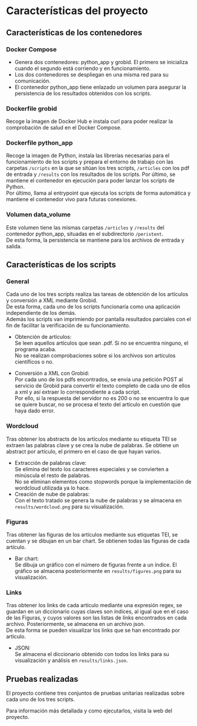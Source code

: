 
# Características del proyecto

## Características de los contenedores

### Docker Compose
- Genera dos contenedores: python_app y grobid. El primero se inicializa cuando el segundo está corriendo y en funcionamiento.  
- Los dos contenedores se despliegan en una misma red para su comunicación.  
- El contenedor python_app tiene enlazado un volumen para asegurar la persistencia de los resultados obtenidos con los scripts.

### Dockerfile grobid
Recoge la imagen de Docker Hub e instala curl para poder realizar la comprobación de salud en el Docker Compose.

### Dockerfile python_app
Recoge la imagen de Python, instala las librerías necesarias para el funcionamiento de los scripts y prepara el entorno de trabajo con las carpetas `/scripts` en la que se sitúan los tres scripts, `/articles` con los pdf de entrada y `/results` con los resultados de los scripts. Por último, se mantiene el contenedor en ejecución para poder lanzar los scripts de Python.  
Por último, llama al entrypoint que ejecuta los scripts de forma automática y mantiene el contenedor vivo para futuras conexiones.

### Volumen data_volume
Este volumen tiene las mismas carpetas `/articles` y `/results` del contenedor python_app, situadas en el subdirectorio `/peristent`.  
De esta forma, la persistencia se mantiene para los archivos de entrada y salida.

## Características de los scripts

### General
Cada uno de los tres scripts realiza las tareas de obtención de los artículos y conversión a XML mediante Grobid.  
De esta forma, cada uno de los scripts funcionaría como una aplicación independiente de los demás.  
Además los scripts van imprimiendo por pantalla resultados parciales con el fin de facilitar la verificación de su funcionamiento.

- Obtención de artículos:  
Se leen aquellos artículos que sean .pdf. Si no se encuentra ninguno, el programa acaba.  
No se realizan comprobaciones sobre si los archivos son artículos científicos o no.

- Conversión a XML con Grobid:  
Por cada uno de los pdfs encontrados, se envía una petición POST al servicio de Grobid para convertir el texto completo de cada uno de ellos a xml y así extraer lo correspondiente a cada script.  
Por ello, si la respuesta del servidor no es 200 o no se encuentra lo que se quiere buscar, no se procesa el texto del artículo en cuestión que haya dado error.  

### Wordcloud
Tras obtener los abstracts de los artículos mediante su etiqueta TEI se extraen las palabras clave y se crea la nube de palabras. Se obtiene un abstract por artículo, el primero en el caso de que hayan varios.
- Extracción de palabras clave:  
Se elimina del texto los caracteres especiales y se convierten a minúscula el resto de palabras.  
No se eliminan elementos como stopwords porque la implementación de wordcloud utilizada ya lo hace.
- Creación de nube de palabras:  
Con el texto tratado se genera la nube de palabras y se almacena en `results/wordcloud.png` para su visualización.

### Figuras
Tras obtener las figuras de los artículos mediante sus etiquetas TEI, se cuentan y se dibujan en un bar chart. Se obtienen todas las figuras de cada artículo.

- Bar chart:  
Se dibuja un gráfico con el número de figuras frente a un índice. El gráfico se almacena posteriormente en `results/figures.png` para su visualización.


### Links 
Tras obtener los links de cada artículo mediante una expresión regex, se guardan en un diccionario cuyas claves son índices, al igual que en el caso de las Figuras, y cuyos valores son las listas de links encontrados en cada archivo. Posteriormente, se almacena en un archivo json.  
De esta forma se pueden visualizar los links que se han encontrado por artículo.
- JSON:  
Se almacena el diccionario obtenido con todos los links para su visualización y análisis en `results/links.json`.

## Pruebas realizadas

El proyecto contiene tres conjuntos de pruebas unitarias realizadas sobre cada uno de los tres scripts.

Para información más detallada y como ejecutarlos, visita la web del proyecto.